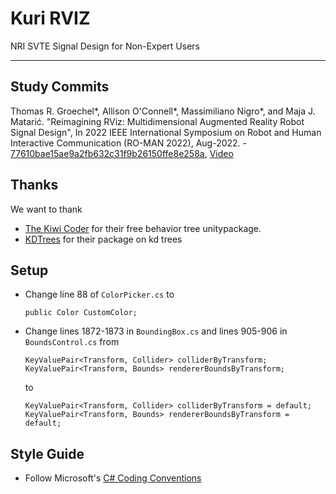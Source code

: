 # Kuri RVIZ
 NRI SVTE Signal Design for Non-Expert Users
 
  ----

## Study Commits
Thomas R. Groechel*, Allison O'Connell*, Massimiliano Nigro*, and Maja J. Matarić. "Reimagining RViz: Multidimensional Augmented Reality Robot Signal Design", In 2022 IEEE International Symposium on Robot and Human Interactive Communication (RO-MAN 2022), Aug-2022. - [77610bae15ae9a2fb632c31f9b26150ffe8e258a](https://github.com/interaction-lab/NRI-SVTE/commit/77610bae15ae9a2fb632c31f9b26150ffe8e258a), [Video](https://youtu.be/Xw2_kHyN-xA)

## Thanks
We want to thank 
- [The Kiwi Coder](https://thekiwicoder.com/behaviour-tree-editor/) for their free behavior tree unitypackage.
- [KDTrees](https://github.com/viliwonka/KDTree) for their package on kd trees
## Setup

- Change line 88 of `ColorPicker.cs` to 
    ```
    public Color CustomColor;
    ```
- Change lines 1872-1873 in `BoundingBox.cs` and lines 905-906 in `BoundsControl.cs` from
    ```
    KeyValuePair<Transform, Collider> colliderByTransform;
    KeyValuePair<Transform, Bounds> rendererBoundsByTransform;
    ``` 
    to
    ```
    KeyValuePair<Transform, Collider> colliderByTransform = default;
    KeyValuePair<Transform, Bounds> rendererBoundsByTransform = default;
    ```

## Style Guide

- Follow Microsoft's [C# Coding Conventions](https://docs.microsoft.com/en-us/dotnet/csharp/fundamentals/coding-style/coding-conventions)
